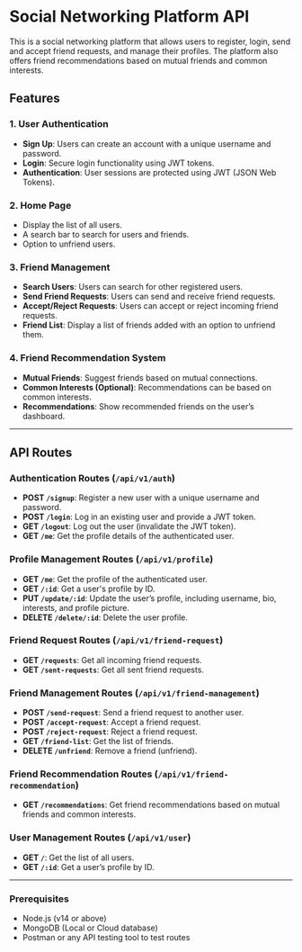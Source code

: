 # Social Networking Platform API

This is a social networking platform that allows users to register, login, send and accept friend requests, and manage their profiles. The platform also offers friend recommendations based on mutual friends and common interests.

## Features

### 1. **User Authentication**
- **Sign Up**: Users can create an account with a unique username and password.
- **Login**: Secure login functionality using JWT tokens.
- **Authentication**: User sessions are protected using JWT (JSON Web Tokens).

### 2. **Home Page**
- Display the list of all users.
- A search bar to search for users and friends.
- Option to unfriend users.

### 3. **Friend Management**
- **Search Users**: Users can search for other registered users.
- **Send Friend Requests**: Users can send and receive friend requests.
- **Accept/Reject Requests**: Users can accept or reject incoming friend requests.
- **Friend List**: Display a list of friends added with an option to unfriend them.

### 4. **Friend Recommendation System**
- **Mutual Friends**: Suggest friends based on mutual connections.
- **Common Interests (Optional)**: Recommendations can be based on common interests.
- **Recommendations**: Show recommended friends on the user’s dashboard.

---

## API Routes

### Authentication Routes (`/api/v1/auth`)
- **POST `/signup`**: Register a new user with a unique username and password.
- **POST `/login`**: Log in an existing user and provide a JWT token.
- **GET `/logout`**: Log out the user (invalidate the JWT token).
- **GET `/me`**: Get the profile details of the authenticated user.

### Profile Management Routes (`/api/v1/profile`)
- **GET `/me`**: Get the profile of the authenticated user.
- **GET `/:id`**: Get a user's profile by ID.
- **PUT `/update/:id`**: Update the user’s profile, including username, bio, interests, and profile picture.
- **DELETE `/delete/:id`**: Delete the user profile.

### Friend Request Routes (`/api/v1/friend-request`)
- **GET `/requests`**: Get all incoming friend requests.
- **GET `/sent-requests`**: Get all sent friend requests.

### Friend Management Routes (`/api/v1/friend-management`)
- **POST `/send-request`**: Send a friend request to another user.
- **POST `/accept-request`**: Accept a friend request.
- **POST `/reject-request`**: Reject a friend request.
- **GET `/friend-list`**: Get the list of friends.
- **DELETE `/unfriend`**: Remove a friend (unfriend).

### Friend Recommendation Routes (`/api/v1/friend-recommendation`)
- **GET `/recommendations`**: Get friend recommendations based on mutual friends and common interests.

### User Management Routes (`/api/v1/user`)
- **GET `/`**: Get the list of all users.
- **GET `/:id`**: Get a user’s profile by ID.

---


### Prerequisites
- Node.js (v14 or above)
- MongoDB (Local or Cloud database)
- Postman or any API testing tool to test routes


 


